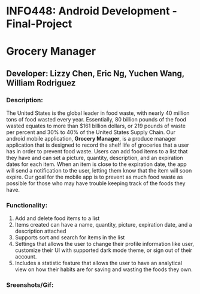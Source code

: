 # INFO448: Android Development - Final-Project

# Grocery Manager

## Developer: Lizzy Chen, Eric Ng, Yuchen Wang, William Rodriguez

### Description:
The United States is the global leader in food waste, with nearly 40 million tons of food wasted every year. Essentially, 80 billion pounds of the food wasted equates to more than $161 billion dollars, or 219 pounds of waste per percent and 30% to 40% of the United States Supply Chain. Our android mobile application, **Grocery Manager**, is a produce manager application that is designed to record the shelf life of groceries that a user has in order to prevent food waste. Users can add food items to a list that they have and can set a picture, quantity, description, and an expiration dates for each item. When an item is close to the expiration date, the app will send a notification to the user, letting them know that the item will soon expire. Our goal for the mobile app is to prevent as much food waste as possible for those who may have trouble keeping track of the foods they have.

### Functionality:

1. Add and delete food items to a list
1. Items created can have a name, quantity, picture, expiration date, and a description attached
1. Supports sort and search for items in the list
1. Settings that allows the user to change their profile information like user, customize their UI with supported dark mode theme, or sign out of their account.
1. Includes a statistic feature that allows the user to have an analytical view on how their habits are for saving and wasting the foods they own.

### Sreenshots/Gif:

